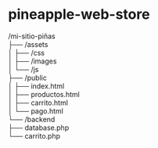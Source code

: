 # pineapple-web-store

/mi-sitio-piñas  
├── /assets               
│   ├── /css              
│   ├── /images           
│   └── /js               
├── /public               
│   ├── index.html        
│   ├── productos.html    
│   ├── carrito.html      
│   └── pago.html         
└── /backend  
    ├── database.php      
    └── carrito.php       
